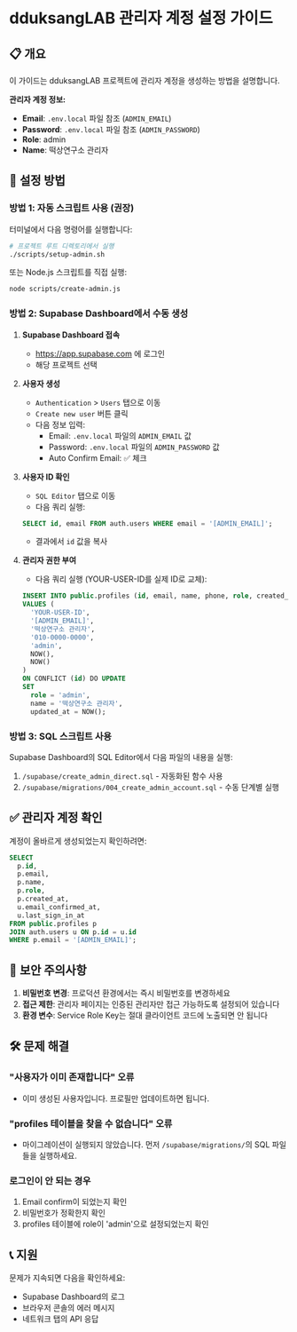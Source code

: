 # dduksangLAB 관리자 계정 설정 가이드

## 📋 개요

이 가이드는 dduksangLAB 프로젝트에 관리자 계정을 생성하는 방법을 설명합니다.

**관리자 계정 정보:**

- **Email**: `.env.local` 파일 참조 (`ADMIN_EMAIL`)
- **Password**: `.env.local` 파일 참조 (`ADMIN_PASSWORD`)
- **Role**: admin
- **Name**: 떡상연구소 관리자

## 🚀 설정 방법

### 방법 1: 자동 스크립트 사용 (권장)

터미널에서 다음 명령어를 실행합니다:

```bash
# 프로젝트 루트 디렉토리에서 실행
./scripts/setup-admin.sh
```

또는 Node.js 스크립트를 직접 실행:

```bash
node scripts/create-admin.js
```

### 방법 2: Supabase Dashboard에서 수동 생성

1. **Supabase Dashboard 접속**
   - https://app.supabase.com 에 로그인
   - 해당 프로젝트 선택

2. **사용자 생성**
   - `Authentication` > `Users` 탭으로 이동
   - `Create new user` 버튼 클릭
   - 다음 정보 입력:
     - Email: `.env.local` 파일의 `ADMIN_EMAIL` 값
     - Password: `.env.local` 파일의 `ADMIN_PASSWORD` 값
     - Auto Confirm Email: ✅ 체크

3. **사용자 ID 확인**
   - `SQL Editor` 탭으로 이동
   - 다음 쿼리 실행:

   ```sql
   SELECT id, email FROM auth.users WHERE email = '[ADMIN_EMAIL]';
   ```

   - 결과에서 `id` 값을 복사

4. **관리자 권한 부여**
   - 다음 쿼리 실행 (YOUR-USER-ID를 실제 ID로 교체):
   ```sql
   INSERT INTO public.profiles (id, email, name, phone, role, created_at, updated_at)
   VALUES (
     'YOUR-USER-ID',
     '[ADMIN_EMAIL]',
     '떡상연구소 관리자',
     '010-0000-0000',
     'admin',
     NOW(),
     NOW()
   )
   ON CONFLICT (id) DO UPDATE
   SET
     role = 'admin',
     name = '떡상연구소 관리자',
     updated_at = NOW();
   ```

### 방법 3: SQL 스크립트 사용

Supabase Dashboard의 SQL Editor에서 다음 파일의 내용을 실행:

1. `/supabase/create_admin_direct.sql` - 자동화된 함수 사용
2. `/supabase/migrations/004_create_admin_account.sql` - 수동 단계별 실행

## ✅ 관리자 계정 확인

계정이 올바르게 생성되었는지 확인하려면:

```sql
SELECT
  p.id,
  p.email,
  p.name,
  p.role,
  p.created_at,
  u.email_confirmed_at,
  u.last_sign_in_at
FROM public.profiles p
JOIN auth.users u ON p.id = u.id
WHERE p.email = '[ADMIN_EMAIL]';
```

## 🔐 보안 주의사항

1. **비밀번호 변경**: 프로덕션 환경에서는 즉시 비밀번호를 변경하세요
2. **접근 제한**: 관리자 페이지는 인증된 관리자만 접근 가능하도록 설정되어 있습니다
3. **환경 변수**: Service Role Key는 절대 클라이언트 코드에 노출되면 안 됩니다

## 🛠️ 문제 해결

### "사용자가 이미 존재합니다" 오류

- 이미 생성된 사용자입니다. 프로필만 업데이트하면 됩니다.

### "profiles 테이블을 찾을 수 없습니다" 오류

- 마이그레이션이 실행되지 않았습니다. 먼저 `/supabase/migrations/`의 SQL 파일들을 실행하세요.

### 로그인이 안 되는 경우

1. Email confirm이 되었는지 확인
2. 비밀번호가 정확한지 확인
3. profiles 테이블에 role이 'admin'으로 설정되었는지 확인

## 📞 지원

문제가 지속되면 다음을 확인하세요:

- Supabase Dashboard의 로그
- 브라우저 콘솔의 에러 메시지
- 네트워크 탭의 API 응답
